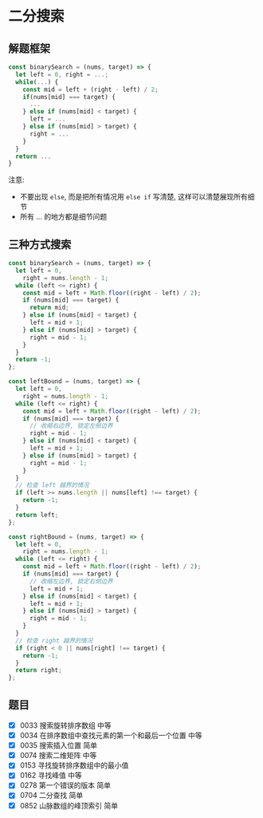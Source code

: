 # 二分搜索

## 解题框架

```js
const binarySearch = (nums, target) => {
  let left = 0, right = ...;
  while(...) {
    const mid = left + (right - left) / 2;
    if(nums[mid] === target) {
      ...
    } else if (nums[mid] < target) {
      left = ...
    } else if (nums[mid] > target) {
      right = ...
    }
  }
  return ...
}
```

注意:

- 不要出现 `else`, 而是把所有情况用 `else if` 写清楚, 这样可以清楚展现所有细节
- 所有 ... 的地方都是细节问题

## 三种方式搜索

```js
const binarySearch = (nums, target) => {
  let left = 0,
    right = nums.length - 1;
  while (left <= right) {
    const mid = left + Math.floor((right - left) / 2);
    if (nums[mid] === target) {
      return mid;
    } else if (nums[mid] < target) {
      left = mid + 1;
    } else if (nums[mid] > target) {
      right = mid - 1;
    }
  }
  return -1;
};

const leftBound = (nums, target) => {
  let left = 0,
    right = nums.length - 1;
  while (left <= right) {
    const mid = left + Math.floor((right - left) / 2);
    if (nums[mid] === target) {
      // 收缩右边界, 锁定左侧边界
      right = mid - 1;
    } else if (nums[mid] < target) {
      left = mid + 1;
    } else if (nums[mid] > target) {
      right = mid - 1;
    }
  }
  // 检查 left 越界的情况
  if (left >= nums.length || nums[left] !== target) {
    return -1;
  }
  return left;
};

const rightBound = (nums, target) => {
  let left = 0,
    right = nums.length - 1;
  while (left <= right) {
    const mid = left + Math.floor((right - left) / 2);
    if (nums[mid] === target) {
      // 收缩左边界, 锁定右侧边界
      left = mid + 1;
    } else if (nums[mid] < target) {
      left = mid + 1;
    } else if (nums[mid] > target) {
      right = mid - 1;
    }
  }
  // 检查 right 越界的情况
  if (right < 0 || nums[right] !== target) {
    return -1;
  }
  return right;
};
```

## 题目

- [x] 0033 搜索旋转排序数组 中等
- [x] 0034 在排序数组中查找元素的第一个和最后一个位置 中等
- [x] 0035 搜索插入位置 简单
- [x] 0074 搜索二维矩阵 中等
- [x] 0153 寻找旋转排序数组中的最小值
- [x] 0162 寻找峰值 中等
- [x] 0278 第一个错误的版本 简单
- [x] 0704 二分查找 简单
- [x] 0852 山脉数组的峰顶索引 简单
